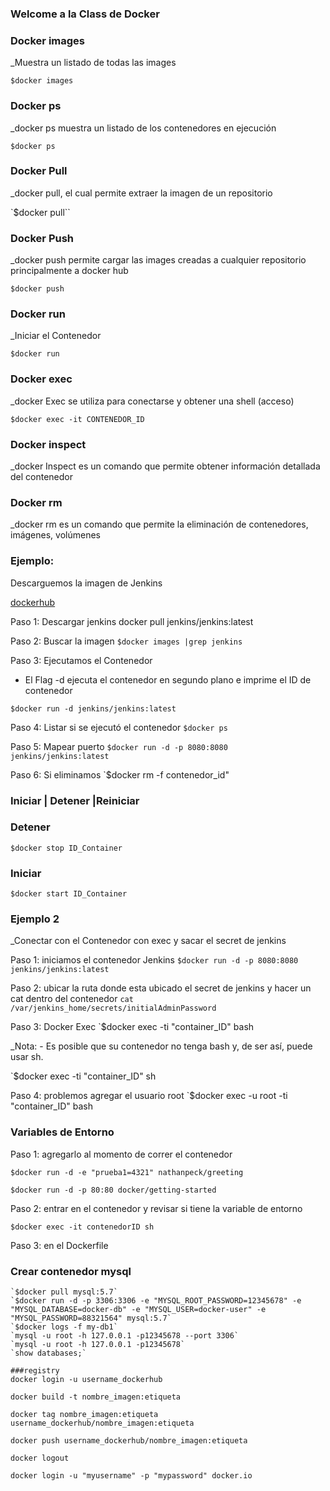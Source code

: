 ### Welcome a la Class de Docker

### Docker images
_Muestra un listado de todas las images

`$docker images`

### Docker ps
_docker ps muestra un listado de los contenedores en ejecución

`$docker ps`

### Docker Pull
_docker pull, el cual permite extraer la imagen de un repositorio

`$docker pull``

### Docker Push 
_docker push permite cargar las images creadas a cualquier repositorio principalmente a docker hub

`$docker push`

### Docker run 
_Iniciar el Contenedor

`$docker run`

### Docker exec
_docker Exec se utiliza para conectarse y obtener una shell (acceso)

`$docker exec -it CONTENEDOR_ID`

### Docker inspect
_docker Inspect es un comando que permite obtener información detallada del contenedor

### Docker rm
_docker rm es un comando que permite la eliminación de contenedores, imágenes, volúmenes

### Ejemplo: 
Descarguemos la imagen de Jenkins

[dockerhub](https://hub.docker.com/r/jenkins/jenkins)

Paso 1: Descargar jenkins
docker pull jenkins/jenkins:latest

Paso 2: Buscar la imagen 
`$docker images |grep jenkins`

Paso 3: Ejecutamos el Contenedor
- El Flag -d ejecuta el contenedor en segundo plano e imprime el ID de contenedor

`$docker run -d jenkins/jenkins:latest` 

Paso 4: Listar si se ejecutó el contenedor
`$docker ps`

Paso 5: Mapear puerto
`$docker run -d -p 8080:8080 jenkins/jenkins:latest`

Paso 6: Si eliminamos
`$docker rm -f contenedor_id"

### Iniciar | Detener |Reiniciar

### Detener
`$docker stop ID_Container`

### Iniciar
`$docker start ID_Container`

### Ejemplo 2
_Conectar con el Contenedor con exec y sacar el secret de jenkins

Paso 1: iniciamos el contenedor Jenkins
`$docker run -d -p 8080:8080 jenkins/jenkins:latest`

Paso 2: ubicar la ruta donde esta ubicado el secret de jenkins y hacer un cat dentro del contenedor 
`cat /var/jenkins_home/secrets/initialAdminPassword`

Paso 3: Docker Exec
`$docker exec -ti "container_ID" bash

_Nota: - Es posible que su contenedor no tenga bash y, de ser así, puede usar sh.

`$docker exec -ti "container_ID" sh

Paso 4: problemos agregar el usuario root
`$docker exec -u root -ti "container_ID" bash

### Variables de Entorno

Paso 1: agregarlo al momento de correr el contenedor

`$docker run -d -e "prueba1=4321" nathanpeck/greeting`

`$docker run -d -p 80:80 docker/getting-started`

Paso 2: entrar en el contenedor y revisar si tiene la variable de entorno

`$docker exec -it contenedorID sh`   

Paso 3: en el Dockerfile


### Crear contenedor mysql
```
`$docker pull mysql:5.7`
`$docker run -d -p 3306:3306 -e "MYSQL_ROOT_PASSWORD=12345678" -e "MYSQL_DATABASE=docker-db" -e "MYSQL_USER=docker-user" -e "MYSQL_PASSWORD=88321564" mysql:5.7`
`$docker logs -f my-db1`
`mysql -u root -h 127.0.0.1 -p12345678 --port 3306`
`mysql -u root -h 127.0.0.1 -p12345678`
`show databases;`

###registry 
docker login -u username_dockerhub

docker build -t nombre_imagen:etiqueta 

docker tag nombre_imagen:etiqueta username_dockerhub/nombre_imagen:etiqueta

docker push username_dockerhub/nombre_imagen:etiqueta

docker logout

docker login -u "myusername" -p "mypassword" docker.io

